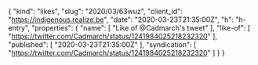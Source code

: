 {
  "kind": "likes",
  "slug": "2020/03/63wuz",
  "client_id": "https://indigenous.realize.be",
  "date": "2020-03-23T21:35:00Z",
  "h": "h-entry",
  "properties": {
    "name": [
      "Like of @Cadmarch's tweet"
    ],
    "like-of": [
      "https://twitter.com/Cadmarch/status/1241984025218232320"
    ],
    "published": [
      "2020-03-23T21:35:00Z"
    ],
    "syndication": [
      "https://twitter.com/Cadmarch/status/1241984025218232320"
    ]
  }
}

